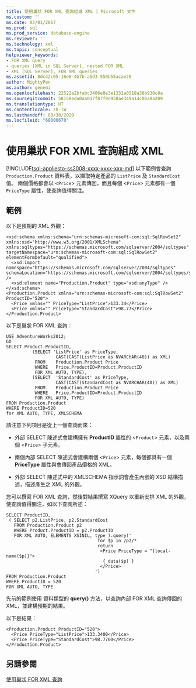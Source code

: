 ```yaml
---
title: 使用巢狀 FOR XML 查詢組成 XML | Microsoft 文件
ms.custom: ''
ms.date: 03/01/2017
ms.prod: sql
ms.prod_service: database-engine
ms.reviewer: ''
ms.technology: xml
ms.topic: conceptual
helpviewer_keywords:
- FOR XML query
- queries [XML in SQL Server], nested FOR XML
- XML [SQL Server], FOR XML queries
ms.assetid: 8dc42c05-16e8-4b7b-a5d3-550b55acae26
author: MightyPen
ms.author: genemi
ms.openlocfilehash: 22522a2bfabc3406e8e3e1331a0518a38b930c8a
ms.sourcegitcommit: 58158eda0aa0d7f87f9d958ae349a14c0ba8a209
ms.translationtype: HT
ms.contentlocale: zh-TW
ms.lasthandoff: 03/30/2020
ms.locfileid: "68000670"
---
```

# <a name="shape-xml-with-nested-for-xml-queries"></a>使用巢狀 FOR XML 查詢組成 XML
[!INCLUDE[tsql-appliesto-ss2008-xxxx-xxxx-xxx-md](../../includes/tsql-appliesto-ss2008-xxxx-xxxx-xxx-md.md)]
  以下範例會查詢 `Production.Product` 資料表，以擷取特定產品的 `ListPrice` 及 `StandardCost` 值。 兩個價格都會以 <`Price`> 元素傳回，而且每個 <`Price`> 元素都有一個 `PriceType` 屬性，使查詢值得關注。  
  
## <a name="example"></a>範例  
 以下是預期的 XML 外觀：  
  
```  
<xsd:schema xmlns:schema="urn:schemas-microsoft-com:sql:SqlRowSet2" xmlns:xsd="http://www.w3.org/2001/XMLSchema" xmlns:sqltypes="https://schemas.microsoft.com/sqlserver/2004/sqltypes" targetNamespace="urn:schemas-microsoft-com:sql:SqlRowSet2" elementFormDefault="qualified">  
  <xsd:import namespace="https://schemas.microsoft.com/sqlserver/2004/sqltypes" schemaLocation="https://schemas.microsoft.com/sqlserver/2004/sqltypes/sqltypes.xsd" />  
  <xsd:element name="Production.Product" type="xsd:anyType" />  
</xsd:schema>  
<Production.Product xmlns="urn:schemas-microsoft-com:sql:SqlRowSet2" ProductID="520">  
  <Price xmlns="" PriceType="ListPrice">133.34</Price>  
  <Price xmlns="" PriceType="StandardCost">98.77</Price>  
</Production.Product>  
```  
  
 以下是巢狀 FOR XML 查詢：  
  
```  
USE AdventureWorks2012;  
GO  
SELECT Product.ProductID,   
          (SELECT 'ListPrice' as PriceType,   
                   CAST(CAST(ListPrice as NVARCHAR(40)) as XML)   
           FROM    Production.Product Price   
           WHERE   Price.ProductID=Product.ProductID   
           FOR XML AUTO, TYPE),  
          (SELECT  'StandardCost' as PriceType,   
                   CAST(CAST(StandardCost as NVARCHAR(40)) as XML)   
           FROM    Production.Product Price   
           WHERE   Price.ProductID=Product.ProductID   
           FOR XML AUTO, TYPE)  
FROM Production.Product  
WHERE ProductID=520  
for XML AUTO, TYPE, XMLSCHEMA  
```  
  
 請注意下列項目是從上一個查詢而來：  
  
-   外部 SELECT 陳述式會建構擁有 **ProductID** 屬性的 <`Product`> 元素，以及兩個 <`Price`> 子元素。  
  
-   兩個內部 SELECT 陳述式會建構兩個 <`Price`> 元素，每個都具有一個 **PriceType** 屬性與會傳回產品價格的 XML。  
  
-   外部 SELECT 陳述式中的 XMLSCHEMA 指示詞會產生內嵌的 XSD 結構描述，描述產生之 XML 的外觀。  
  
 您可以撰寫 FOR XML 查詢，然後對結果撰寫 XQuery 以重新安排 XML 的外觀，使查詢值得關注，如以下查詢所述：  
  
```  
SELECT ProductID,   
 ( SELECT p2.ListPrice, p2.StandardCost  
   FROM Production.Product p2   
   WHERE Product.ProductID = p2.ProductID  
   FOR XML AUTO, ELEMENTS XSINIL, type ).query('  
                                   for $p in /p2/*  
                                   return   
                                    <Price PriceType = "{local-name($p)}">  
                                     { data($p) }  
                                    </Price>  
                                  ')  
FROM Production.Product  
WHERE ProductID = 520  
FOR XML AUTO, TYPE  
```  
  
 先前的範例使用  資料類型的 **query()** 方法，以查詢內部 FOR XML 查詢傳回的 XML，並建構預期的結果。  
  
 以下是結果：  
  
```  
<Production.Product ProductID="520">  
  <Price PriceType="ListPrice">133.3400</Price>  
  <Price PriceType="StandardCost">98.7700</Price>  
</Production.Product>  
```  
  
## <a name="see-also"></a>另請參閱  
 [使用巢狀 FOR XML 查詢](../../relational-databases/xml/use-nested-for-xml-queries.md)  
  
  
